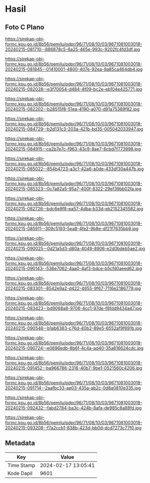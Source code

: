 # Hasil

## Foto C Plano

https://sirekap-obj-formc.kpu.go.id/8b56/pemilu/pdpr/96/71/08/10/03/9671081003018-20240215-081710--886878c5-6a25-465e-993c-9202fc4fd3df.jpg

https://sirekap-obj-formc.kpu.go.id/8b56/pemilu/pdpr/96/71/08/10/03/9671081003018-20240215-081845--01410001-4800-407e-92ea-9a85ca464db4.jpg

https://sirekap-obj-formc.kpu.go.id/8b56/pemilu/pdpr/96/71/08/10/03/9671081003018-20240215-082028--e3f70054-d484-4f09-bc2e-eb104e425771.jpg

https://sirekap-obj-formc.kpu.go.id/8b56/pemilu/pdpr/96/71/08/10/03/9671081003018-20240215-082202--b28515f8-51ea-4190-a070-d91a75389f82.jpg

https://sirekap-obj-formc.kpu.go.id/8b56/pemilu/pdpr/96/71/08/10/03/9671081003018-20240215-084729--b2d131c3-203a-421b-bd35-005042033947.jpg

https://sirekap-obj-formc.kpu.go.id/8b56/pemilu/pdpr/96/71/08/10/03/9671081003018-20240215-084915--ca2b7e7c-f963-43c9-8ae7-6cbd7f773998.jpg

https://sirekap-obj-formc.kpu.go.id/8b56/pemilu/pdpr/96/71/08/10/03/9671081003018-20240215-085022--854b4723-a3c1-42a6-a0de-433df30a447b.jpg

https://sirekap-obj-formc.kpu.go.id/8b56/pemilu/pdpr/96/71/08/10/03/9671081003018-20240215-085323--0c7a82a5-95a7-400f-8322-29ef39bb02fa.jpg

https://sirekap-obj-formc.kpu.go.id/8b56/pemilu/pdpr/96/71/08/10/03/9671081003018-20240215-082726--bdc6e9f8-ea57-4dba-b33d-eb2152345582.jpg

https://sirekap-obj-formc.kpu.go.id/8b56/pemilu/pdpr/96/71/08/10/03/9671081003018-20240215-085911--309c5193-5ea8-4fe2-9b8e-df21f7635bb9.jpg

https://sirekap-obj-formc.kpu.go.id/8b56/pemilu/pdpr/96/71/08/10/03/9671081003018-20240215-090025--0d21a5d3-d80a-4049-8906-e2d0bdeb5ae2.jpg

https://sirekap-obj-formc.kpu.go.id/8b56/pemilu/pdpr/96/71/08/10/03/9671081003018-20240215-090143--536e7062-4aa0-4af3-bdce-b5cfd0aeed62.jpg

https://sirekap-obj-formc.kpu.go.id/8b56/pemilu/pdpr/96/71/08/10/03/9671081003018-20240215-083301--8542e9a2-d422-4655-9f67-7116e2186779.jpg

https://sirekap-obj-formc.kpu.go.id/8b56/pemilu/pdpr/96/71/08/10/03/9671081003018-20240215-083423--bd9068a8-9706-4cc1-97de-f8fdd9434a47.jpg

https://sirekap-obj-formc.kpu.go.id/8b56/pemilu/pdpr/96/71/08/10/03/9671081003018-20240215-090546--b1ab6383-c76d-40b2-89e5-6552af9f691b.jpg

https://sirekap-obj-formc.kpu.go.id/8b56/pemilu/pdpr/96/71/08/10/03/9671081003018-20240215-090724--e0696edb-8b6f-4c4a-ad40-35a816624cdc.jpg

https://sirekap-obj-formc.kpu.go.id/8b56/pemilu/pdpr/96/71/08/10/03/9671081003018-20240215-091452--ba966786-2316-40b7-9be1-0521560c4206.jpg

https://sirekap-obj-formc.kpu.go.id/8b56/pemilu/pdpr/96/71/08/10/03/9671081003018-20240215-091714--2aafbc33-ae03-435a-ab2c-0d8a0810e335.jpg

https://sirekap-obj-formc.kpu.go.id/8b56/pemilu/pdpr/96/71/08/10/03/9671081003018-20240215-092432--fabd2784-ba3c-424b-8afa-de985c8a88fd.jpg

https://sirekap-obj-formc.kpu.go.id/8b56/pemilu/pdpr/96/71/08/10/03/9671081003018-20240215-093208--f7a2ccb1-838b-423d-bb0d-dcd7273c77f0.jpg


## Metadata

| Key        | Value               |
| ---------- | ------------------- |
| Time Stamp | 2024-02-17 13:05:41 |
| Kode Dapil | 9601                |



